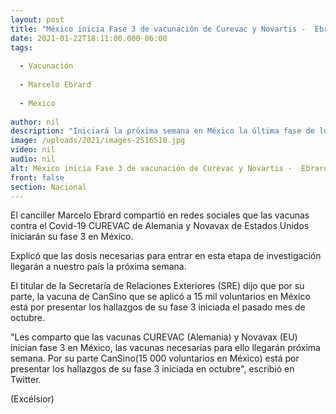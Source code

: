 ```yaml
---
layout: post
title: "México inicia Fase 3 de vacunación de Curevac y Novartis -  Ebrard"
date: 2021-01-22T18:11:00.000-06:00
tags:
  
  - Vacunación
  
  - Marcelo Ebrard
  
  - México
  
author: nil
description: "Iniciará la próxima semana en México la última fase de los ensayos clínicos de estas vacunas contra el covid-19"
image: /uploads/2021/images-2516510.jpg
video: nil
audio: nil
alt: México inicia Fase 3 de vacunación de Curevac y Novartis -  Ebrard
front: false
section: Nacional
---
```


El canciller Marcelo Ebrard compartió en redes sociales que las vacunas contra el Covid-19 CUREVAC de Alemania y Novavax de Estados Unidos iniciarán su fase 3 en México.

Explicó que las dosis necesarias para entrar en esta etapa de investigación llegarán a nuestro país la próxima semana.

El titular de la Secretaría de Relaciones Exteriores (SRE) dijo que por su parte, la vacuna de CanSino que se aplicó a 15 mil voluntarios en México está por presentar los hallazgos de su fase 3 iniciada el pasado mes de octubre.

"Les comparto que las vacunas CUREVAC (Alemania) y Novavax (EU) inician fase 3 en México, las vacunas necesarias para ello llegarán próxima semana. Por su parte CanSino(15 000 voluntarios en México) está por presentar los hallazgos de su fase 3 iniciada en octubre", escribió en Twitter.

(Excélsior)